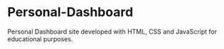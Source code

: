# Personal-Dashboard
Personal Dashboard site developed with HTML, CSS and JavaScript for educational purposes.
